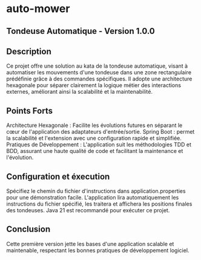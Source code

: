 # auto-mower
## Tondeuse Automatique - Version 1.0.0

## Description
Ce projet offre une solution au kata de la tondeuse automatique, visant à automatiser les mouvements d'une tondeuse dans une zone rectangulaire prédéfinie grâce à des commandes spécifiques. Il adopte une architecture hexagonale pour séparer clairement la logique métier des interactions externes, améliorant ainsi la scalabilité et la maintenabilité.

## Points Forts
Architecture Hexagonale : Facilite les évolutions futures en séparant le cœur de l'application des adaptateurs d'entrée/sortie.
Spring Boot : permet la scalabilité et l'extension avec une configuration rapide et simplifiée.
Pratiques de Développement : L'application suit les méthodologies TDD et BDD, assurant une haute qualité de code et facilitant la maintenance et l'évolution.

## Configuration et éxecution
Spécifiez le chemin du fichier d'instructions dans application.properties pour une démonstration facile.
L'application lira automatiquement les instructions du fichier spécifié, les traitera et affichera les positions finales des tondeuses.
Java 21 est recommandé pour exécuter ce projet.

## Conclusion
Cette première version jette les bases d'une application scalable et maintenable, respectant les bonnes pratiques de développement logiciel. 
